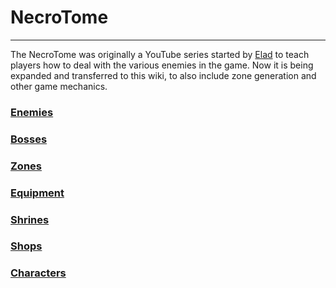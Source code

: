 # NecroTome
---
The NecroTome was originally a YouTube series started by [Elad](/condor/staff#elad) to teach players how to deal with the various enemies in the game.  Now it is being expanded and transferred to this wiki,  to also include zone generation and other game mechanics.

### [Enemies](necrotome/enemies)
### [Bosses](necrotome/bosses)
### [Zones](necrotome/zones)
### [Equipment](necrotome/equipment)
### [Shrines](necrotome/shrines)
### [Shops](necrotome/shops)
### [Characters](necrotome/characters)